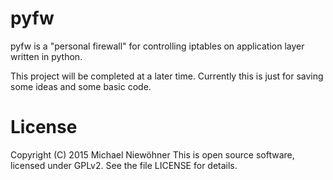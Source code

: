 # pyfw

pyfw is a "personal firewall" for controlling iptables on application layer written in python.

This project will be completed at a later time. Currently this is just for saving some ideas and some basic code.

# License

Copyright (C) 2015 Michael Niewöhner
This is open source software, licensed under GPLv2. See the file LICENSE for details.
